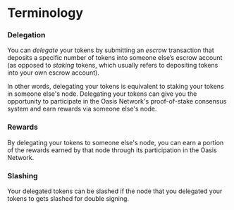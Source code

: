 # Terminology

### Delegation

You can _delegate_ your tokens by submitting an _escrow_ transaction that deposits a specific number of tokens into someone else’s escrow account \(as opposed to _staking_ tokens, which usually refers to depositing tokens into your own escrow account\).

In other words, delegating your tokens is equivalent to staking your tokens in someone else's node. Delegating your tokens can give you the opportunity to participate in the Oasis Network's proof-of-stake consensus system and earn rewards via someone else's node.

### Rewards

By delegating your tokens to someone else's node, you can earn a portion of the rewards earned by that node through its participation in the Oasis Network.

### Slashing

Your delegated tokens can be slashed if the node that you delegated your tokens to gets slashed for double signing.

